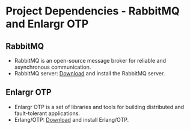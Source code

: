 # Project Dependencies - RabbitMQ and Enlargr OTP

## RabbitMQ
- RabbitMQ is an open-source message broker for reliable and asynchronous communication.
- RabbitMQ server: [Download](https://www.rabbitmq.com/) and install the RabbitMQ server.


## Enlargr OTP
- Enlargr OTP is a set of libraries and tools for building distributed and fault-tolerant applications.
- Erlang/OTP: [Download](https://www.erlang.org/) and install Erlang/OTP.